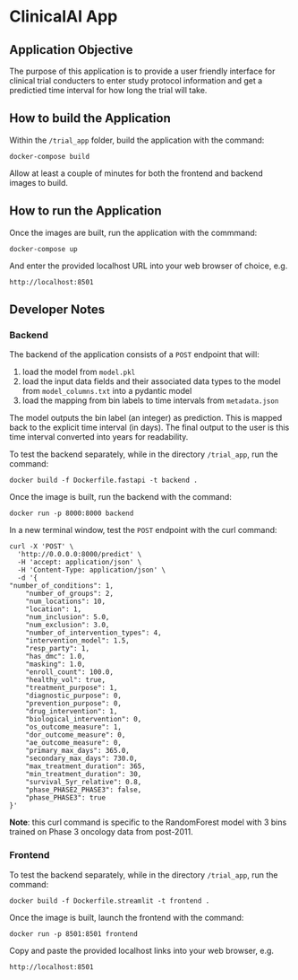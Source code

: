 # ClinicalAI App

## Application Objective
The purpose of this application is to provide a user friendly interface for clinical trial conducters to enter study protocol information and get a predictied time interval for how long the trial will take.

## How to build the Application
Within the ```/trial_app``` folder, build the application with the command:
```
docker-compose build
```
Allow at least a couple of minutes for both the frontend and backend images to build.
## How to run the Application
Once the images are built, run the application with the commmand:
```
docker-compose up
```
And enter the provided localhost URL into your web browser of choice, e.g.
```
http://localhost:8501
```

## Developer Notes
### Backend
The backend of the application consists of a ```POST``` endpoint that will:
1. load the model from ```model.pkl```
2. load the input data fields and their associated data types to the model from ```model_columns.txt``` into a pydantic model
3. load the mapping from bin labels to time intervals from ```metadata.json```

The model outputs the bin label (an integer) as prediction. This is mapped back to the explicit time interval (in days). The final output to the user is this time interval converted into years for readability.

To test the backend separately, while in the directory ```/trial_app```, run the command:
```
docker build -f Dockerfile.fastapi -t backend .
```
Once the image is built, run the backend with the command:
```
docker run -p 8000:8000 backend
```
In a new terminal window, test the ```POST``` endpoint with the curl command:
```
curl -X 'POST' \
  'http://0.0.0.0:8000/predict' \
  -H 'accept: application/json' \
  -H 'Content-Type: application/json' \
  -d '{
"number_of_conditions": 1,
    "number_of_groups": 2,
    "num_locations": 10,
    "location": 1,
    "num_inclusion": 5.0,
    "num_exclusion": 3.0,
    "number_of_intervention_types": 4,
    "intervention_model": 1.5,
    "resp_party": 1,
    "has_dmc": 1.0,
    "masking": 1.0,
    "enroll_count": 100.0,
    "healthy_vol": true,
    "treatment_purpose": 1,
    "diagnostic_purpose": 0,
    "prevention_purpose": 0,
    "drug_intervention": 1,
    "biological_intervention": 0,
    "os_outcome_measure": 1,
    "dor_outcome_measure": 0,
    "ae_outcome_measure": 0,
    "primary_max_days": 365.0,
    "secondary_max_days": 730.0,
    "max_treatment_duration": 365,
    "min_treatment_duration": 30,
    "survival_5yr_relative": 0.8,
    "phase_PHASE2_PHASE3": false,
    "phase_PHASE3": true
}'
```
**Note**: this curl command is specific to the RandomForest model with 3 bins trained on Phase 3 oncology data from post-2011.

### Frontend
To test the backend separately, while in the directory ```/trial_app```, run the command:
```
docker build -f Dockerfile.streamlit -t frontend .
```
Once the image is built, launch the frontend with the command:
```
docker run -p 8501:8501 frontend
```
Copy and paste the provided localhost links into your web browser, e.g.
```
http://localhost:8501
```